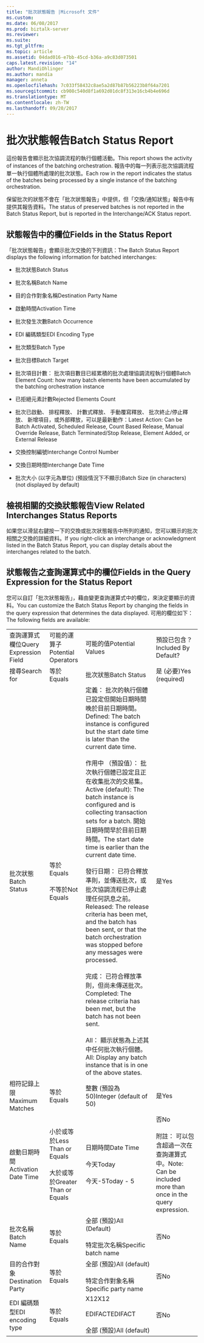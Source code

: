 ```yaml
---
title: "批次狀態報告 |Microsoft 文件"
ms.custom: 
ms.date: 06/08/2017
ms.prod: biztalk-server
ms.reviewer: 
ms.suite: 
ms.tgt_pltfrm: 
ms.topic: article
ms.assetid: 04dad016-e7bb-45cd-b36a-a9c83d073501
caps.latest.revision: "14"
author: MandiOhlinger
ms.author: mandia
manager: anneta
ms.openlocfilehash: 7c033f58432c8ae5a2d87b87b56223b8f64a7201
ms.sourcegitcommit: cb908c540d8f1a692d01dc8f313e16cb4b4e696d
ms.translationtype: MT
ms.contentlocale: zh-TW
ms.lasthandoff: 09/20/2017
---
```

# <a name="batch-status-report"></a><span data-ttu-id="8e6e3-102">批次狀態報告</span><span class="sxs-lookup"><span data-stu-id="8e6e3-102">Batch Status Report</span></span>
<span data-ttu-id="8e6e3-103">這份報告會顯示批次協調流程的執行個體活動。</span><span class="sxs-lookup"><span data-stu-id="8e6e3-103">This report shows the activity of instances of the batching orchestration.</span></span> <span data-ttu-id="8e6e3-104">報告中的每一列表示批次協調流程單一執行個體所處理的批次狀態。</span><span class="sxs-lookup"><span data-stu-id="8e6e3-104">Each row in the report indicates the status of the batches being processed by a single instance of the batching orchestration.</span></span>  
  
 <span data-ttu-id="8e6e3-105">保留批次的狀態不會在「批次狀態報告」中提供，但「交換/通知狀態」報告中有提供其報告資料。</span><span class="sxs-lookup"><span data-stu-id="8e6e3-105">The status of preserved batches is not reported in the Batch Status Report, but is reported in the Interchange/ACK Status report.</span></span>  
  
## <a name="fields-in-the-status-report"></a><span data-ttu-id="8e6e3-106">狀態報告中的欄位</span><span class="sxs-lookup"><span data-stu-id="8e6e3-106">Fields in the Status Report</span></span>  
 <span data-ttu-id="8e6e3-107">「批次狀態報告」會顯示批次交換的下列資訊：</span><span class="sxs-lookup"><span data-stu-id="8e6e3-107">The Batch Status Report displays the following information for batched interchanges:</span></span>  
  
-   <span data-ttu-id="8e6e3-108">批次狀態</span><span class="sxs-lookup"><span data-stu-id="8e6e3-108">Batch Status</span></span>  
  
-   <span data-ttu-id="8e6e3-109">批次名稱</span><span class="sxs-lookup"><span data-stu-id="8e6e3-109">Batch Name</span></span>  
  
-   <span data-ttu-id="8e6e3-110">目的合作對象名稱</span><span class="sxs-lookup"><span data-stu-id="8e6e3-110">Destination Party Name</span></span>  
  
-   <span data-ttu-id="8e6e3-111">啟動時間</span><span class="sxs-lookup"><span data-stu-id="8e6e3-111">Activation Time</span></span>  
  
-   <span data-ttu-id="8e6e3-112">批次發生次數</span><span class="sxs-lookup"><span data-stu-id="8e6e3-112">Batch Occurrence</span></span>  
  
-   <span data-ttu-id="8e6e3-113">EDI 編碼類型</span><span class="sxs-lookup"><span data-stu-id="8e6e3-113">EDI Encoding Type</span></span>  
  
-   <span data-ttu-id="8e6e3-114">批次類型</span><span class="sxs-lookup"><span data-stu-id="8e6e3-114">Batch Type</span></span>  
  
-   <span data-ttu-id="8e6e3-115">批次目標</span><span class="sxs-lookup"><span data-stu-id="8e6e3-115">Batch Target</span></span>  
  
-   <span data-ttu-id="8e6e3-116">批次項目計數： 批次項目數目已經累積的批次處理協調流程執行個體</span><span class="sxs-lookup"><span data-stu-id="8e6e3-116">Batch Element Count: how many batch elements have been accumulated by the batching orchestration instance</span></span>  
  
-   <span data-ttu-id="8e6e3-117">已拒絕元素計數</span><span class="sxs-lookup"><span data-stu-id="8e6e3-117">Rejected Elements Count</span></span>  
  
-   <span data-ttu-id="8e6e3-118">批次已啟動、 排程釋放、 計數式釋放、 手動覆寫釋放、 批次終止/停止釋放、 新增項目，或外部釋放，可以是最新動作：</span><span class="sxs-lookup"><span data-stu-id="8e6e3-118">Latest Action: Can be Batch Activated, Scheduled Release, Count Based Release, Manual Override Release, Batch Terminated/Stop Release, Element Added, or External Release</span></span>  
  
-   <span data-ttu-id="8e6e3-119">交換控制編號</span><span class="sxs-lookup"><span data-stu-id="8e6e3-119">Interchange Control Number</span></span>  
  
-   <span data-ttu-id="8e6e3-120">交換日期時間</span><span class="sxs-lookup"><span data-stu-id="8e6e3-120">Interchange Date Time</span></span>  
  
-   <span data-ttu-id="8e6e3-121">批次大小 (以字元為單位) (預設情況下不顯示)</span><span class="sxs-lookup"><span data-stu-id="8e6e3-121">Batch Size (in characters) (not displayed by default)</span></span>  
  
## <a name="view-related-interchanges-status-reports"></a><span data-ttu-id="8e6e3-122">檢視相關的交換狀態報告</span><span class="sxs-lookup"><span data-stu-id="8e6e3-122">View Related Interchanges Status Reports</span></span>  
 <span data-ttu-id="8e6e3-123">如果您以滑鼠右鍵按一下的交換或批次狀態報告中所列的通知，您可以顯示的批次相關之交換的詳細資料。</span><span class="sxs-lookup"><span data-stu-id="8e6e3-123">If you right-click an interchange or acknowledgment listed in the Batch Status Report, you can display details about the interchanges related to the batch.</span></span>  
  
## <a name="fields-in-the-query-expression-for-the-status-report"></a><span data-ttu-id="8e6e3-124">狀態報告之查詢運算式中的欄位</span><span class="sxs-lookup"><span data-stu-id="8e6e3-124">Fields in the Query Expression for the Status Report</span></span>  
 <span data-ttu-id="8e6e3-125">您可以自訂「批次狀態報告」，藉由變更查詢運算式中的欄位，來決定要顯示的資料。</span><span class="sxs-lookup"><span data-stu-id="8e6e3-125">You can customize the Batch Status Report by changing the fields in the query expression that determines the data displayed.</span></span> <span data-ttu-id="8e6e3-126">可用的欄位如下：</span><span class="sxs-lookup"><span data-stu-id="8e6e3-126">The following fields are available:</span></span>  
  
|||||  
|-|-|-|-|  
|<span data-ttu-id="8e6e3-127">查詢運算式欄位</span><span class="sxs-lookup"><span data-stu-id="8e6e3-127">Query Expression Field</span></span>|<span data-ttu-id="8e6e3-128">可能的運算子</span><span class="sxs-lookup"><span data-stu-id="8e6e3-128">Potential Operators</span></span>|<span data-ttu-id="8e6e3-129">可能的值</span><span class="sxs-lookup"><span data-stu-id="8e6e3-129">Potential Values</span></span>|<span data-ttu-id="8e6e3-130">預設已包含？</span><span class="sxs-lookup"><span data-stu-id="8e6e3-130">Included By Default?</span></span>|  
|<span data-ttu-id="8e6e3-131">搜尋</span><span class="sxs-lookup"><span data-stu-id="8e6e3-131">Search for</span></span>|<span data-ttu-id="8e6e3-132">等於</span><span class="sxs-lookup"><span data-stu-id="8e6e3-132">Equals</span></span>|<span data-ttu-id="8e6e3-133">批次狀態</span><span class="sxs-lookup"><span data-stu-id="8e6e3-133">Batch Status</span></span>|<span data-ttu-id="8e6e3-134">是 (必要)</span><span class="sxs-lookup"><span data-stu-id="8e6e3-134">Yes (required)</span></span>|  
|<span data-ttu-id="8e6e3-135">批次狀態</span><span class="sxs-lookup"><span data-stu-id="8e6e3-135">Batch Status</span></span>|<span data-ttu-id="8e6e3-136">等於</span><span class="sxs-lookup"><span data-stu-id="8e6e3-136">Equals</span></span><br /><br /> <span data-ttu-id="8e6e3-137">不等於</span><span class="sxs-lookup"><span data-stu-id="8e6e3-137">Not Equals</span></span>|<span data-ttu-id="8e6e3-138">定義： 批次的執行個體已設定但開始日期時間晚於目前日期時間。</span><span class="sxs-lookup"><span data-stu-id="8e6e3-138">Defined: The batch instance is configured but the start date time is later than the current date time.</span></span><br /><br /> <span data-ttu-id="8e6e3-139">作用中 （預設值）： 批次執行個體已設定且正在收集批次的交易集。</span><span class="sxs-lookup"><span data-stu-id="8e6e3-139">Active (default): The batch instance is configured and is collecting transaction sets for a batch.</span></span> <span data-ttu-id="8e6e3-140">開始日期時間早於目前日期時間。</span><span class="sxs-lookup"><span data-stu-id="8e6e3-140">The start date time is earlier than the current date time.</span></span><br /><br /> <span data-ttu-id="8e6e3-141">發行日期： 已符合釋放準則，並傳送批次，或批次協調流程已停止處理任何訊息之前。</span><span class="sxs-lookup"><span data-stu-id="8e6e3-141">Released: The release criteria has been met, and the batch has been sent, or that the batch orchestration was stopped before any messages were processed.</span></span><br /><br /> <span data-ttu-id="8e6e3-142">完成： 已符合釋放準則，但尚未傳送批次。</span><span class="sxs-lookup"><span data-stu-id="8e6e3-142">Completed: The release criteria has been met, but the batch has not been sent.</span></span><br /><br /> <span data-ttu-id="8e6e3-143">All： 顯示狀態為上述其中任何批次執行個體。</span><span class="sxs-lookup"><span data-stu-id="8e6e3-143">All: Display any batch instance that is in one of the above states.</span></span>|<span data-ttu-id="8e6e3-144">是</span><span class="sxs-lookup"><span data-stu-id="8e6e3-144">Yes</span></span>|  
|<span data-ttu-id="8e6e3-145">相符記錄上限</span><span class="sxs-lookup"><span data-stu-id="8e6e3-145">Maximum Matches</span></span>|<span data-ttu-id="8e6e3-146">等於</span><span class="sxs-lookup"><span data-stu-id="8e6e3-146">Equals</span></span>|<span data-ttu-id="8e6e3-147">整數 (預設為 50)</span><span class="sxs-lookup"><span data-stu-id="8e6e3-147">Integer (default of 50)</span></span>|<span data-ttu-id="8e6e3-148">是</span><span class="sxs-lookup"><span data-stu-id="8e6e3-148">Yes</span></span>|  
|<span data-ttu-id="8e6e3-149">啟動日期時間</span><span class="sxs-lookup"><span data-stu-id="8e6e3-149">Activation Date Time</span></span>|<span data-ttu-id="8e6e3-150">小於或等於</span><span class="sxs-lookup"><span data-stu-id="8e6e3-150">Less Than or Equals</span></span><br /><br /> <span data-ttu-id="8e6e3-151">大於或等於</span><span class="sxs-lookup"><span data-stu-id="8e6e3-151">Greater Than or Equals</span></span>|<span data-ttu-id="8e6e3-152">日期時間</span><span class="sxs-lookup"><span data-stu-id="8e6e3-152">Date Time</span></span><br /><br /> <span data-ttu-id="8e6e3-153">今天</span><span class="sxs-lookup"><span data-stu-id="8e6e3-153">Today</span></span><br /><br /> <span data-ttu-id="8e6e3-154">今天-5</span><span class="sxs-lookup"><span data-stu-id="8e6e3-154">Today - 5</span></span>|<span data-ttu-id="8e6e3-155">否</span><span class="sxs-lookup"><span data-stu-id="8e6e3-155">No</span></span><br /><br /> <span data-ttu-id="8e6e3-156">附註： 可以包含超過一次在查詢運算式中。</span><span class="sxs-lookup"><span data-stu-id="8e6e3-156">Note: Can be included more than once in the query expression.</span></span>|  
|<span data-ttu-id="8e6e3-157">批次名稱</span><span class="sxs-lookup"><span data-stu-id="8e6e3-157">Batch Name</span></span>|<span data-ttu-id="8e6e3-158">等於</span><span class="sxs-lookup"><span data-stu-id="8e6e3-158">Equals</span></span>|<span data-ttu-id="8e6e3-159">全部 (預設)</span><span class="sxs-lookup"><span data-stu-id="8e6e3-159">All (Default)</span></span><br /><br /> <span data-ttu-id="8e6e3-160">特定批次名稱</span><span class="sxs-lookup"><span data-stu-id="8e6e3-160">Specific batch name</span></span>|<span data-ttu-id="8e6e3-161">否</span><span class="sxs-lookup"><span data-stu-id="8e6e3-161">No</span></span>|  
|<span data-ttu-id="8e6e3-162">目的合作對象</span><span class="sxs-lookup"><span data-stu-id="8e6e3-162">Destination Party</span></span>|<span data-ttu-id="8e6e3-163">等於</span><span class="sxs-lookup"><span data-stu-id="8e6e3-163">Equals</span></span>|<span data-ttu-id="8e6e3-164">全部 (預設)</span><span class="sxs-lookup"><span data-stu-id="8e6e3-164">All (default)</span></span><br /><br /> <span data-ttu-id="8e6e3-165">特定合作對象名稱</span><span class="sxs-lookup"><span data-stu-id="8e6e3-165">Specific party name</span></span>|<span data-ttu-id="8e6e3-166">否</span><span class="sxs-lookup"><span data-stu-id="8e6e3-166">No</span></span>|  
|<span data-ttu-id="8e6e3-167">EDI 編碼類型</span><span class="sxs-lookup"><span data-stu-id="8e6e3-167">EDI encoding type</span></span>|<span data-ttu-id="8e6e3-168">等於</span><span class="sxs-lookup"><span data-stu-id="8e6e3-168">Equals</span></span>|<span data-ttu-id="8e6e3-169">X12</span><span class="sxs-lookup"><span data-stu-id="8e6e3-169">X12</span></span><br /><br /> <span data-ttu-id="8e6e3-170">EDIFACT</span><span class="sxs-lookup"><span data-stu-id="8e6e3-170">EDIFACT</span></span><br /><br /> <span data-ttu-id="8e6e3-171">全部 (預設)</span><span class="sxs-lookup"><span data-stu-id="8e6e3-171">All (default)</span></span>|<span data-ttu-id="8e6e3-172">否</span><span class="sxs-lookup"><span data-stu-id="8e6e3-172">No</span></span>|  
  

